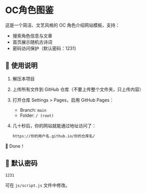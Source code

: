 # OC角色图鉴

这是一个简洁、文艺风格的 OC 角色介绍网站模板，支持：
- 搜索角色信息与文章
- 首页展示随机古诗词
- 密码访问保护（默认密码：1231）

## 🧠 使用说明

1. 解压本项目
2. 上传所有文件到 GitHub 仓库（不要上传整个文件夹，只上传内容）
3. 打开仓库 Settings > Pages，启用 GitHub Pages：
   - Branch: `main`
   - Folder: `/ (root)`
4. 几十秒后，你的网站就能通过地址访问了：

   ```
   https://你的用户名.github.io/你的仓库名/
   ```

🎉 Done！

## 💬 默认密码

```txt
1231
```

可在 `js/script.js` 文件中修改。
